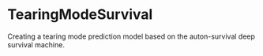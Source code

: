 # TearingModeSurvival
Creating a tearing mode prediction model based on the auton-survival deep survival machine.
